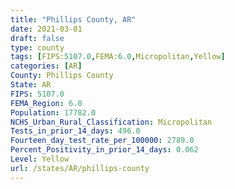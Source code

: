 ```yaml
---
title: "Phillips County, AR"
date: 2021-03-01
draft: false
type: county
tags: [FIPS:5107.0,FEMA:6.0,Micropolitan,Yellow]
categories: [AR]
County: Phillips County
State: AR
FIPS: 5107.0
FEMA_Region: 6.0
Population: 17782.0
NCHS_Urban_Rural_Classification: Micropolitan
Tests_in_prior_14_days: 496.0
Fourteen_day_test_rate_per_100000: 2789.0
Percent_Positivity_in_prior_14_days: 0.062
Level: Yellow
url: /states/AR/phillips-county
---
```



